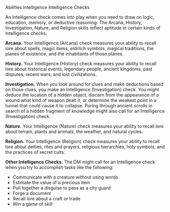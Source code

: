 Abilities
Intelligence
Intelligence Checks
        <p>
          An Intelligence check comes into play when you need to draw on logic, education, memory, or deductive reasoning. The Arcana, History, Investigation, Nature, and Religion skills reflect aptitude in certain kinds of Intelligence checks.
        </p>
        <p>
          <strong>Arcana.</strong> Your Intelligence (Arcana) check measures your ability to recall lore about spells, magic items, eldritch symbols, magical traditions, the planes of existence, and the inhabitants of those planes.
        </p>
        <p>
          <strong>History.</strong> Your Intelligence (History) check measures your ability to recall lore about historical events, legendary people, ancient kingdoms, past disputes, recent wars, and lost civilizations.
        </p>
        <p>
          <strong>Investigation.</strong> When you look around for clues and make deductions based on those clues, you make an Intelligence (Investigation) check. You might deduce the location of a hidden object, discern from the appearance of a wound what kind of weapon dealt it, or determine the weakest point in a tunnel that could cause it to collapse. Poring through ancient scrolls in search of a hidden fragment of knowledge might also call for an Intelligence (Investigation) check.
        </p>
        <p>
          <strong>Nature.</strong> Your Intelligence (Nature) check measures your ability to recall lore about terrain, plants and animals, the weather, and natural cycles.
        </p>
        <p>
          <strong>Religion.</strong> Your Intelligence (Religion) check measures your ability to recall lore about deities, rites and prayers, religious hierarchies, holy symbols, and the practices of secret cults.
        </p>
        <p>
          <strong>Other Intelligence Checks.</strong> The DM might call for an Intelligence check when you try to accomplish tasks like the following:
        </p>
        <ul>
          <li>Communicate with a creature without using words</li>
          <li>Estimate the value of a precious item</li>
          <li>Pull together a disguise to pass as a city guard</li>
          <li>Forge a document</li>
          <li>Recall lore about a craft or trade</li>
          <li>Win a game of skill</li>
        </ul>